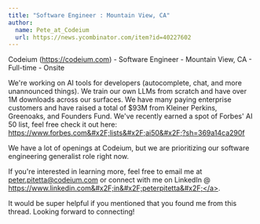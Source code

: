 ```yaml
---
title: "Software Engineer : Mountain View, CA"
author:
  name: Pete_at_Codeium
  url: https://news.ycombinator.com/item?id=40227602
---
```

Codeium (<a href="https:&#x2F;&#x2F;codeium.com" rel="nofollow">https:&#x2F;&#x2F;codeium.com</a>) - Software Engineer - Mountain View, CA - Full-time - Onsite

We&#x27;re working on AI tools for developers (autocomplete, chat, and more unannounced things). We train our own LLMs from scratch and have over 1M downloads across our surfaces. We have many paying enterprise customers and have raised a total of $93M from Kleiner Perkins, Greenoaks, and Founders Fund. We&#x27;ve recently earned a spot of Forbes&#x27; AI 50 list, feel free check it out here: <a href="https:&#x2F;&#x2F;www.forbes.com&#x2F;lists&#x2F;ai50&#x2F;?sh=369a14ca290f" rel="nofollow">https:&#x2F;&#x2F;www.forbes.com&#x2F;lists&#x2F;ai50&#x2F;?sh=369a14ca290f</a>

We have a lot of openings at Codeium, but we are prioritizing our software engineering generalist role right now.

If you&#x27;re interested in learning more, feel free to email me at peter.pitetta@codeium.com or connect with me on LinkedIn @ <a href="https:&#x2F;&#x2F;www.linkedin.com&#x2F;in&#x2F;peterpitetta&#x2F;" rel="nofollow">https:&#x2F;&#x2F;www.linkedin.com&#x2F;in&#x2F;peterpitetta&#x2F;</a>.

It would be super helpful if you mentioned that you found me from this thread. Looking forward to connecting!
